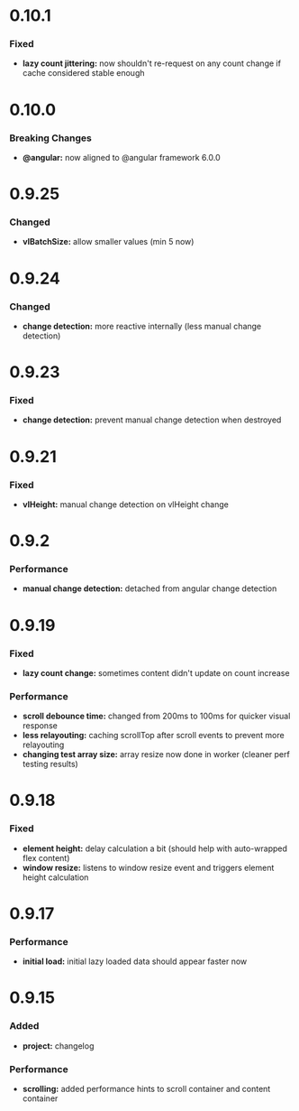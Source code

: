 # 0.10.1

### Fixed

* **lazy count jittering:** now shouldn't re-request on any count change if cache considered stable enough

# 0.10.0

### Breaking Changes

* **@angular:** now aligned to @angular framework 6.0.0

# 0.9.25

### Changed

* **vlBatchSize:** allow smaller values (min 5 now)

# 0.9.24

### Changed

* **change detection:** more reactive internally (less manual change detection)

# 0.9.23

### Fixed

* **change detection:** prevent manual change detection when destroyed

# 0.9.21

### Fixed

* **vlHeight:** manual change detection on vlHeight change

# 0.9.2

### Performance

* **manual change detection:** detached from angular change detection

# 0.9.19

### Fixed

* **lazy count change:** sometimes content didn't update on count increase

### Performance

* **scroll debounce time:** changed from 200ms to 100ms for quicker visual response
* **less relayouting:** caching scrollTop after scroll events to prevent more relayouting
* **changing test array size:** array resize now done in worker (cleaner perf testing results)

# 0.9.18

### Fixed

* **element height:** delay calculation a bit (should help with auto-wrapped flex content)
* **window resize:** listens to window resize event and triggers element height calculation

# 0.9.17

### Performance

* **initial load:** initial lazy loaded data should appear faster now

# 0.9.15

### Added

* **project:** changelog

### Performance

* **scrolling:** added performance hints to scroll container and content container
